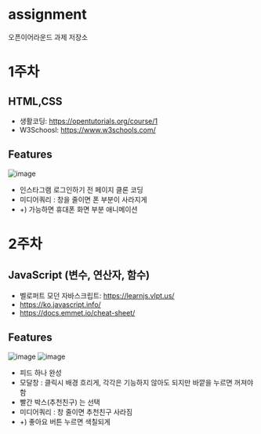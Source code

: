 # assignment
오픈이어라운드 과제 저장소

# 1주차
## HTML,CSS

 - 생활코딩: https://opentutorials.org/course/1  
 - W3Schoosl: https://www.w3schools.com/

## Features
![image](https://user-images.githubusercontent.com/41178045/113546031-3b22eb80-9626-11eb-862d-1d5110665480.png)

- 인스타그램 로그인하기 전 페이지 클론 코딩
- 미디어쿼리 : 창을 줄이면 폰 부분이 사라지게
-  +) 가능하면 휴대폰 화면 부분 애니메이션

# 2주차
## JavaScript (변수, 연산자, 함수)

 - 벨로퍼트 모던 자바스크립트: https://learnjs.vlpt.us/ 
 - https://ko.javascript.info/
 - https://docs.emmet.io/cheat-sheet/

## Features
![image](https://user-images.githubusercontent.com/41178045/113546276-a10f7300-9626-11eb-80d6-3011734e5fe8.png)
![image](https://user-images.githubusercontent.com/41178045/113546293-a8cf1780-9626-11eb-9ee1-57f7eb556f0e.png)

- 피드 하나 완성
- 모달창 : 클릭시 배경 흐리게, 각각은 기능하지 않아도 되지만 바깥을 누르면 꺼져야 함
- 빨간 박스(추천친구) 는 선택
- 미디어쿼리 : 창 줄이면 추천친구 사라짐
-  +) 좋아요 버튼 누르면 색칠되게
